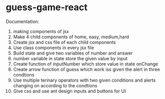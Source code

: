 # guess-game-react

Documentation:
1. making components of jsx
2. Make 4 child components of home, easy, medium,hard
3. Create jsx and css file of each child components
4. Use class components in every jsx file
5. Build state and give two variables of number and answer
6. number variable in state store the given value by input
7. Create function of inputNumber which store value in state onChange
8. Create arrow function of guess which work iss given the alert in three condtions
9. Use multiple terinary operators with two given conditions and alerts changing on according to the condtions
10. Give css and use ant design inputs and buttons for UI
